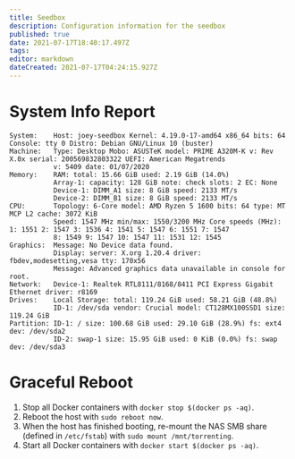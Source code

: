 ```yaml
---
title: Seedbox
description: Configuration information for the seedbox
published: true
date: 2021-07-17T18:40:17.497Z
tags: 
editor: markdown
dateCreated: 2021-07-17T04:24:15.927Z
---
```


# System Info Report
```
System:    Host: joey-seedbox Kernel: 4.19.0-17-amd64 x86_64 bits: 64 Console: tty 0 Distro: Debian GNU/Linux 10 (buster) 
Machine:   Type: Desktop Mobo: ASUSTeK model: PRIME A320M-K v: Rev X.0x serial: 200569832803322 UEFI: American Megatrends 
           v: 5409 date: 01/07/2020 
Memory:    RAM: total: 15.66 GiB used: 2.19 GiB (14.0%) 
           Array-1: capacity: 128 GiB note: check slots: 2 EC: None 
           Device-1: DIMM_A1 size: 8 GiB speed: 2133 MT/s 
           Device-2: DIMM_B1 size: 8 GiB speed: 2133 MT/s 
CPU:       Topology: 6-Core model: AMD Ryzen 5 1600 bits: 64 type: MT MCP L2 cache: 3072 KiB 
           Speed: 1547 MHz min/max: 1550/3200 MHz Core speeds (MHz): 1: 1551 2: 1547 3: 1536 4: 1541 5: 1547 6: 1551 7: 1547 
           8: 1549 9: 1547 10: 1547 11: 1531 12: 1545 
Graphics:  Message: No Device data found. 
           Display: server: X.org 1.20.4 driver: fbdev,modesetting,vesa tty: 170x56 
           Message: Advanced graphics data unavailable in console for root. 
Network:   Device-1: Realtek RTL8111/8168/8411 PCI Express Gigabit Ethernet driver: r8169 
Drives:    Local Storage: total: 119.24 GiB used: 58.21 GiB (48.8%) 
           ID-1: /dev/sda vendor: Crucial model: CT128MX100SSD1 size: 119.24 GiB 
Partition: ID-1: / size: 100.68 GiB used: 29.10 GiB (28.9%) fs: ext4 dev: /dev/sda2 
           ID-2: swap-1 size: 15.95 GiB used: 0 KiB (0.0%) fs: swap dev: /dev/sda3
```

# Graceful Reboot
1. Stop all Docker containers with `docker stop $(docker ps -aq)`.
2. Reboot the host with `sudo reboot now`.
3. When the host has finished booting, re-mount the NAS SMB share (defined in `/etc/fstab`) with `sudo mount /mnt/torrenting`.
4. Start all Docker containers with `docker start $(docker ps -aq)`.
